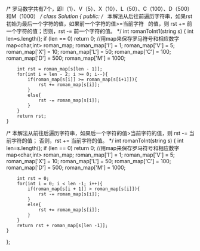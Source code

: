 /*
	罗马数字共有7个，即I（1）、V（5）、X（10）、L（50）、C（100）、D（500）和M（1000）
*/
class Solution {
public:
/*
    本解法从后往前遍历字符串，如果rst初始为最后一个字符的值，如果前一个字符的值>=当前字符
    的值，则 rst += 前一个字符的值；否则，rst -= 前一个字符的值。
*/
    int romanToInt1(string s) {
    	int len=s.length();
        if (len == 0) return 0; 
        //用map来保存罗马符号和相应数字
        map<char,int> roman_map;
        roman_map['I'] = 1;
        roman_map['V'] = 5;
        roman_map['X'] = 10;
        roman_map['L'] = 50;
        roman_map['C'] = 100;
        roman_map['D'] = 500;
        roman_map['M'] = 1000;
        
        int rst = roman_map[s[len - 1]];
        for(int i = len - 2; i >= 0; i--){
            if(roman_map[s[i]] >= roman_map[s[i+1]]){
                rst += roman_map[s[i]];
            }
            else{
                rst -= roman_map[s[i]];
            }
        }
        return rst;
    }
/*
    本解法从前往后遍历字符串，如果后一个字符的值>当前字符的值，则 rst -= 当前字符的值；
    否则，rst += 当前字符的值。
*/
    int romanToInt(string s) {
    	int len=s.length();
        if (len == 0) return 0; 
        //用map来保存罗马符号和相应数字
        map<char,int> roman_map;
        roman_map['I'] = 1;
        roman_map['V'] = 5;
        roman_map['X'] = 10;
        roman_map['L'] = 50;
        roman_map['C'] = 100;
        roman_map['D'] = 500;
        roman_map['M'] = 1000;
        
        int rst = 0;
        for(int i = 0; i < len -1; i++){
            if(roman_map[s[i + 1]] > roman_map[s[i]]){
                rst -= roman_map[s[i]];
            }
            else{
                rst += roman_map[s[i]];
            }
        }
        return rst + roman_map[s[len -1]];
    }    
    
};
